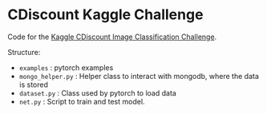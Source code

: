 # CDiscount Kaggle Challenge

Code for the [Kaggle CDiscount Image Classification Challenge](https://www.kaggle.com/c/cdiscount-image-classification-challenge).

Structure:

- `examples` : pytorch examples
- `mongo_helper.py` : Helper class to interact with mongodb, where the data is stored
- `dataset.py` : Class used by pytorch to load data
- `net.py` : Script to train and test model.


